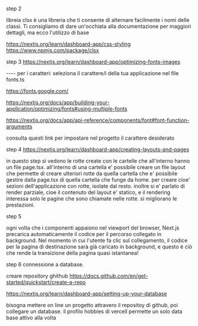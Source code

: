 step 2

libreia clsx è una libreria che ti consente di alternare facilmente i nomi delle classi. Ti consigliamo di dare un'occhiata alla documentazione per maggiori dettagli, ma ecco l'utilizzo di base

https://nextjs.org/learn/dashboard-app/css-styling
https://www.npmjs.com/package/clsx


step 3 
https://nextjs.org/learn/dashboard-app/optimizing-fonts-images

---- per i caratteri:
seleziona il carattere/i della tua applicazione nel file fonts.ts

https://fonts.google.com/

https://nextjs.org/docs/app/building-your-application/optimizing/fonts#using-multiple-fonts

https://nextjs.org/docs/app/api-reference/components/font#font-function-arguments

consulta questi link per impostare nel progetto il carattere desiderato

step 4
https://nextjs.org/learn/dashboard-app/creating-layouts-and-pages

in questo step si vedono le rotte create con le cartelle che all'interno hanno un file page.tsx. all'interno di una cartella e' possibile creare un file layout che permette di creare ulteriori rotte da quella cartella che e' possibile gestire dalla page.tsx di quella cartella che funge da home. per creare cioe' sezioni dell'applicazione con rotte, isolate dal resto. inoltre si e' parlato di render parziale, cioe il contenuto del layout e' statico, e il rendering interessa solo le pagine che sono chiamate nelle rotte. si migliorano le prestazioni.

step 5

ogni volta che <Link>i componenti appaiono nel viewport del browser, Next.js precarica automaticamente il codice per il percorso collegato in background. Nel momento in cui l'utente fa clic sul collegamento, il codice per la pagina di destinazione sarà già caricato in background, e questo è ciò che rende la transizione della pagina quasi istantanea!

step 6 connessione a database. 

creare repository ghithub
https://docs.github.com/en/get-started/quickstart/create-a-repo


https://nextjs.org/learn/dashboard-app/setting-up-your-database

bisogna mettere on line un progetto attravero il repositoy di github, poi collegare un database. il profilo hobbies di vercell permette un solo data base attivo alla volta


